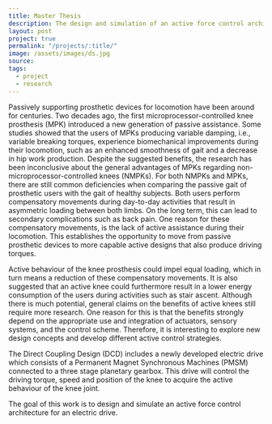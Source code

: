 ```yaml
---
title: Master Thesis
description: The design and simulation of an active force control architecture for an electric drive
layout: post
project: true
permalink: "/projects/:title/"
image: /assets/images/ds.jpg
source: 
tags:
  - project
  - research
---
```


Passively supporting prosthetic devices for locomotion have been around for centuries. Two decades ago, the first microprocessor-controlled knee prosthesis (MPK) introduced a new generation of passive assistance. Some studies showed that the users of MPKs producing variable damping, i.e.,
variable breaking torques, experience biomechanical improvements during their locomotion, such as an enhanced smoothness of gait and a decrease in hip work production. Despite the suggested benefits, the research has been inconclusive about the general advantages of MPKs regarding non-microprocessor-controlled knees (NMPKs).  For both NMPKs and MPKs, there are still common deficiencies when comparing the passive gait of prosthetic users with the gait of healthy subjects. Both users perform compensatory movements during day-to-day activities that result in asymmetric loading between both limbs. On the long term, this can lead to secondary complications such as back pain. One reason for these compensatory movements, is the lack of active assistance during their locomotion. This establishes the opportunity to move from passive prosthetic devices to more capable active designs that also produce driving torques.

Active behaviour of the knee prosthesis could impel equal loading, which in turn means a reduction of these compensatory movements.  It is also suggested that an active knee could furthermore result in a lower energy consumption of the users during activities such as stair ascent.  Although
there is much potential, general claims on the benefits of active knees still require more research.  One reason for this is that the benefits strongly depend on the appropriate use and integration of actuators, sensory systems, and the control scheme.  Therefore, it is interesting to explore new design concepts and develop different active control strategies.

The Direct Coupling Design (DCD) includes a newly developed electric drive which consists of a Permanent Magnet Synchronous Machines (PMSM) connected to a three stage planetary gearbox. This drive will control the driving torque, speed and position of the knee to acquire the active behaviour of the knee joint.

The goal of this work is to design and simulate an active force control architecture for an electric drive.
